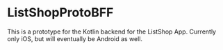 # ListShopProtoBFF

This is a prototype for the Kotlin backend for the ListShop App.  Currently only iOS, but will eventually be Android as well.

